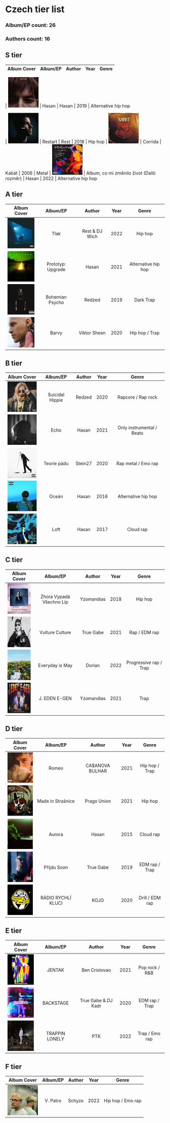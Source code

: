 # Czech tier list

### Album/EP count: 26

### Authors count: 16

## S tier

| Album Cover   |      Album/EP      |  Author | Year | Genre |
|:--------:|:------------------:|:------------:|:----:|:-----:|

| <img src="/images/hasan.jpg" alt="Image not found" width="96" height="96"/> |  Hasan | Hasan | 2019 | Alternative hip hop

| <img src="/images/restart.jpg" alt="Image not found" width="96" height="96"/> |  Restart |  Rest | 2018 | Hip hop
| <img src="/images/corrida.jpg" alt="Image not found" width="96" height="96"/> |  Corrida |  Kabát | 2006 | Metal
| <img src="/images/album_co_mi_zmenilo_zivot_rozmer.jpg" alt="Image not found" width="96" height="96"/>  | Album, co mi změnilo život (Další rozměr) | Hasan | 2022 | Alternative hip hop

## A tier
| Album Cover   |      Album/EP      |  Author | Year | Genre |
|:--------:|:------------------:|:------------:|:----:|:-----:|
| <img src="/images/tlak.jpg" alt="Image not found" width="96" height="96"/> | Tlak | Rest & DJ Wich | 2022 | Hip hop
| <img src="/images/prototyp_upgrade.jpg" alt="Image not found" width="96" height="96"/> |  Prototyp: Upgrade | Hasan | 2021 | Alternative hip hop
| <img src="/images/bohemian_psycho.jpg" alt="Image not found" width="96" height="96"/> | Bohemian Psycho | Redzed | 2019 | Dark Trap
| <img src="/images/barvy.jpg" alt="Image not found" width="96" height="96"/> | Barvy | Viktor Sheen | 2020 | Hip hop / Trap

## B tier
| Album Cover   |      Album/EP      |  Author | Year | Genre |
|:--------:|:------------------:|:------------:|:----:|:-----:|
| <img src="/images/suicidal_hippie.jpg" alt="Image not found" width="96" height="96"/> | Suicidal Hippie | Redzed | 2020 | Rapcore / Rap rock
| <img src="/images/echo.jpg" alt="Image not found" width="96" height="96"/> |  Echo | Hasan | 2021 | Only instrumental / Beats
| <img src="/images/teorie_padu.jpg" alt="Image not found" width="96" height="96"/> | Teorie pádu | Stein27 | 2020 | Rap metal / Emo rap
| <img src="/images/ocean.jpg" alt="Image not found" width="96" height="96"/> |  Oceán | Hasan | 2016 | Alternative hip hop
| <img src="/images/loft.jpg" alt="Image not found" width="96" height="96"/> |  Loft | Hasan | 2017 | Cloud rap


## C tier
| Album Cover   |      Album/EP      |  Author | Year | Genre |
|:--------:|:------------------:|:------------:|:----:|:-----:|
| <img src="/images/zhora_vypada_vsechno_lip.jpg" alt="Image not found" width="96" height="96"/> |  Zhora Vypadá Všechno Líp | Yzomandias | 2018 | Hip hop
| <img src="/images/vulture_culture.jpg" alt="Image not found" width="96" height="96"/> | Vulture Culture | True Gabe | 2021 | Rap / EDM rap
| <img src="/images/everyday_is_may.jpg" alt="Image not found" width="96" height="96"/> | Everyday is May | Dorian | 2022 | Progressive rap / Trap
| <img src="/images/j_eden_egen.jpg" alt="Image not found" width="96" height="96"/>  |  J. EDEN E-GEN | Yzomandias | 2021 | Trap

## D tier
| Album Cover   |      Album/EP      |  Author | Year | Genre |
|:--------:|:------------------:|:------------:|:----:|:-----:|
| <img src="/images/romeo.jpg" alt="Image not found" width="96" height="96"/> |  Romeo | CA$ANOVA BULHAR | 2021 | Hip hop / Trap
| <img src="/images/made_in_strasnice.jpg" alt="Image not found" width="96" height="96"/> | Made in Strašnice | Prago Union | 2021 | Hip hop
| <img src="/images/aurora.jpg" alt="Image not found" width="96" height="96"/> |  Aurora | Hasan | 2015 | Cloud rap
| <img src="/images/prijdu_soon.jpg" alt="Image not found" width="96" height="96"/> |  Přijdu Soon | True Gabe | 2019 | EDM rap / Trap
| <img src="/images/radio_rychli_kluci.jpg" alt="Image not found" width="96" height="96"/> |  RÁDIO RYCHLÍ KLUCI | KOJO | 2020 | Drill / EDM rap

## E tier
| Album Cover   |      Album/EP      |  Author | Year | Genre |
|:--------:|:------------------:|:------------:|:----:|:-----:|
| <img src="/images/jentak.jpg" alt="Image not found" width="96" height="96"/> | JENTAK | Ben Cristovao | 2021 | Pop rock / R&B
| <img src="/images/backstage.jpg" alt="Image not found" width="96" height="96"/>  | BACKSTAGE | True Gabe & DJ Kadr | 2020 | EDM rap / Trap
| <img src="/images/trappin_lonely.jpg" alt="Image not found" width="96" height="96"/> |  TRAPPIN LONELY | PTK | 2022 | Trap / Emo rap


## F tier
| Album Cover   |      Album/EP      |  Author | Year | Genre |
|:--------:|:------------------:|:------------:|:----:|:-----:|
| <img src="/images/v_patro.jpg" alt="Image not found" width="96" height="96"/> |  V. Patro | Schyzo | 2022 | Hip hop / Emo rap
